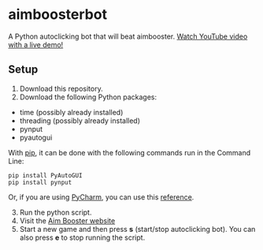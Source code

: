 # aimboosterbot
A Python autoclicking bot that will beat aimbooster. [Watch YouTube video with a live demo!](https://www.youtube.com/watch?v=5QyBe5innm0)

## Setup

1. Download this repository.
2. Download the following Python packages:
  - time (possibly already installed)
  - threading (possibly already installed)
  - pynput
  - pyautogui

  With [pip](https://pip.pypa.io/en/stable/installing/), it can be done with the following commands run in the Command Line:
```
pip install PyAutoGUI
pip install pynput
```
  Or, if you are using [PyCharm](https://www.jetbrains.com/pycharm/), you can use this [reference](https://www.jetbrains.com/help/pycharm/installing-uninstalling-and-upgrading-packages.html).

3. Run the python script.
4. Visit the [Aim Booster website](http://www.aimbooster.com/)
5. Start a new game and then press **s** (start/stop autoclicking bot). You can also press **e** to stop running the script.
